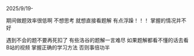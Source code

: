 2025/9/19-

期间做题效率很低啊 不想思考 就想直接看题解 有点浮躁！！！
掌握的情况并不好

遇到不会的题不要再死扣了
有些洛谷的题解一言难尽
如果题解都看不懂的话去看B站的视频
掌握正确的学习方法 否则事倍功半